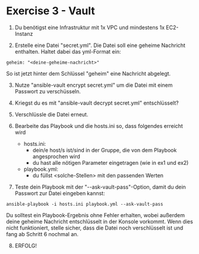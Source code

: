 # Exercise 3 - Vault

1. Du benötigst eine Infrastruktur mit 1x VPC und mindestens 1x EC2-Instanz

2. Erstelle eine Datei "secret.yml". Die Datei soll eine geheime Nachricht enthalten. Haltet dabei das yml-Format ein:

```
geheim: "<deine-geheime-nachricht>"
```

So ist jetzt hinter dem Schlüssel "geheim" eine Nachricht abgelegt.

3. Nutze "ansible-vault encrypt secret.yml" um die Datei mit einem Passwort zu verschüsseln.

4. Kriegst du es mit "ansible-vault decrypt secret.yml" entschlüsselt?

5. Verschlüssle die Datei erneut.

6. Bearbeite das Playbook und die hosts.ini so, dass folgendes erreicht wird

   - hosts.ini:
     - dein/e host/s ist/sind in der Gruppe, die von dem Playbook angesprochen wird
     - du hast alle nötigen Parameter eingetragen (wie in ex1 und ex2)
   - playbook.yml:
     - du füllst \<solche-Stellen\> mit den passenden Werten

7. Teste dein Playbook mit der "--ask-vault-pass"-Option, damit du dein Passwort zur Datei eingeben kannst:

```
ansible-playbook -i hosts.ini playbook.yml --ask-vault-pass
```

Du solltest ein Playbook-Ergebnis ohne Fehler erhalten, wobei außerdem deine geheime Nachricht entschlüsselt in der Konsole vorkommt.
Wenn dies nicht funktioniert, stelle sicher, dass die Datei noch verschlüsselt ist und fang ab Schritt 6 nochmal an.

8. ERFOLG!
